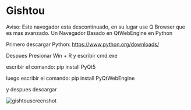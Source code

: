 # Gishtou
Aviso: Este navegador esta descontinuado, en su lugar use Q Browser que es mas avanzado.
Un Navegador Basado en QtWebEngine en Python

Primero descargar Python: https://www.python.org/downloads/

Despues Presionar Win + R y escribir cmd.exe

escribir el comando: pip install PyQt5

luego escribir el comando: pip install PyQtWebEngine

y despues descargar

![gishtouscreenshot](https://user-images.githubusercontent.com/101516262/180874895-5ff5a049-7181-4114-a549-5566cd9042dd.PNG)
